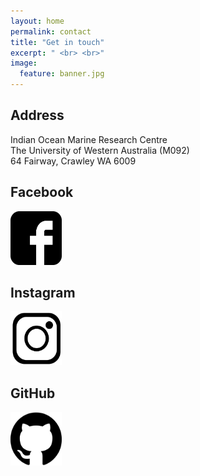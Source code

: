 ```yaml
---
layout: home
permalink: contact
title: "Get in touch"
excerpt: " <br> <br>"
image:
  feature: banner.jpg
---
```

<div class="tiles">
<div class="tile">
  <h2 class="post-title">Address</h2>
  <p class="post-excerpt">Indian Ocean Marine Research Centre<br>The University of Western Australia (M092)<br>64 Fairway, Crawley WA 6009</p>
</div><!-- /.tile -->
  
<div class="tile">
  <h2 class="post-title">Facebook</h2>
  <p class="post-excerpt"><a href="https://www.facebook.com/marineecologygroupUWA/?ref=br_rs" target="_blank"><img src='/images/facebook-logo_bw.jpg' width="82" height="86"></a></p>
</div><!-- /.tile -->
  
<div class="tile">
  <h2 class="post-title">Instagram</h2>
  <p class="post-excerpt"><a href="https://www.instagram.com/meg_fish_lab/" target="_blank"><img src='/images/Instagram-logo_bw.png' width="82" height="86"></a></p>
</div><!-- /.tile -->

<div class="tile">
  <h2 class="post-title">GitHub</h2>
  <p class="post-excerpt"><a href="https://github.com/UWAMEGFisheries" target="_blank"><img src='/images/github-logo_bw.svg' width="82" height="86"></a></p>
</div><!-- /.tile -->

</div><!-- /.tiles -->
